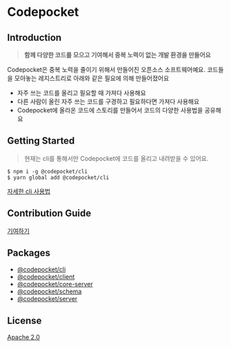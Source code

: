 # Codepocket

## Introduction

> **함께 다양한 코드를 모으고 기여해서 중복 노력이 없는 개발 환경을 만들어요**

Codepocket은 중복 노력을 줄이기 위해서 만들어진 오픈소스 소프트웨어예요.
코드들을 모아놓는 레지스트리로 아래와 같은 필요에 의해 만들어졌어요

- 자주 쓰는 코드를 올리고 필요할 때 가져다 사용해요
- 다른 사람이 올린 자주 쓰는 코드를 구경하고 필요하다면 가져다 사용해요
- Codepocket에 올라온 코드에 스토리를 만들어서 코드의 다양한 사용법을 공유해요

## Getting Started

> 현재는 cli를 통해서만 Codepocket에 코드를 올리고 내려받을 수 있어요.

```
$ npm i -g @codepocket/cli
$ yarn global add @codepocket/cli
```

[자세한 cli 사용법](https://github.com/daangn/codepocket/blob/main/cli/README.md)

## Contribution Guide

[기여하기](https://github.com/daangn/codepocket/blob/main/CONTRIBUTING.md)

## Packages

- [@codepocket/cli](https://github.com/daangn/codepocket/tree/main/cli)
- [@codepocket/client](https://github.com/daangn/codepocket/tree/main/client)
- [@codepocket/core-server](https://github.com/daangn/codepocket/tree/main/core/server)
- [@codepocket/schema](https://github.com/daangn/codepocket/tree/main/schema)
- [@codepocket/server](https://github.com/daangn/codepocket/tree/main/server)

## License

[Apache 2.0](https://github.com/daangn/codepocket/blob/main/LICENSE)
